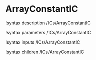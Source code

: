 # ArrayConstantIC

!syntax description /ICs/ArrayConstantIC

!syntax parameters /ICs/ArrayConstantIC

!syntax inputs /ICs/ArrayConstantIC

!syntax children /ICs/ArrayConstantIC
